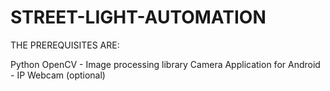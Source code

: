 # STREET-LIGHT-AUTOMATION
THE PREREQUISITES ARE:

Python
OpenCV - Image processing library
Camera Application for Android - IP Webcam (optional)
